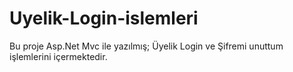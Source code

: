 # Uyelik-Login-islemleri
Bu proje Asp.Net Mvc ile yazılmış; Üyelik Login ve Şifremi unuttum işlemlerini içermektedir.
